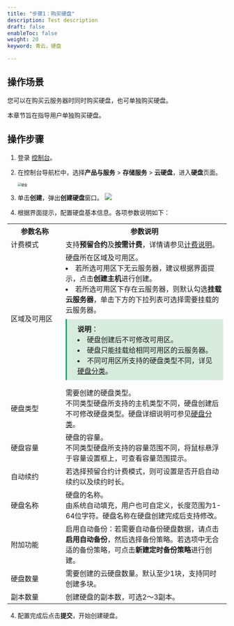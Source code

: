 ```yaml
---
title: "步骤1：购买硬盘"
description: Test description
draft: false
enableToc: false
weight: 20
keyword: 青云，硬盘

---
```


##  操作场景

您可以在购买云服务器时同时购买硬盘，也可单独购买硬盘。

本章节旨在指导用户单独购买硬盘。

## 操作步骤

1. 登录 [控制台](https://console.yiqiyun.sd.cegn.cn/login)。

2. 在控制台导航栏中，选择**产品与服务** > **存储服务** > **云硬盘**，进入**硬盘**页面。

   <img src="../_images/disk_page.png" alt="硬盘" style="zoom:50%;" />

3. 单击**创建**，弹出**创建硬盘**窗口。
  ![](/storage/disk/manual/_images/create_disk_2_gov.png)

4. 根据界面提示，配置硬盘基本信息。各项参数说明如下：

<table>
  <tr>
    <th style="width: 110px">参数名称</th>
    <th>参数说明</th>
  </tr>
   <tr>
    <td>计费模式</td>
    <td>支持<b>预留合约</b>及<b>按需计费</b>，详情请参见<a href="/storage/disk/billing/price/">计费说明</a>。</td>
  </tr>
   <tr>
    <td>区域及可用区</td>
    <td>硬盘所在区域及可用区。<br>
      <li>若所选可用区下无云服务器，建议根据界面提示，点击<b>创建主机</b>进行创建。</li>
      <li>若所选可用区下存在云服务器，则默认勾选<b>挂载云服务器</b>，单击下方的下拉列表可选择需要挂载的云服务器。</li><div style="background-color: #D8ECDE; padding: 10px 24px; margin: 10px 0; border-left: 3px solid #00a971;">
  <b>说明</b>：<br>
  <li>硬盘创建后不可修改可用区。</li>
  <li>硬盘只能挂载给相同可用区的云服务器。</li> 
  <li>不同可用区所支持的硬盘类型不同，详见<a href="/storage/disk/intro/introduction/#产品类型">硬盘分类</a>。</li>
  </div></td>
  </tr>
   <tr>
    <td>硬盘类型</td>
    <td>需要创建的硬盘类型。<br>不同类型硬盘所支持的主机类型不同，硬盘创建后不可修改硬盘类型。硬盘详细说明可参见<a href="/storage/disk/intro/introduction/#产品类型">硬盘分类</a>。
     </td>
  </tr>
   <tr>
    <td>硬盘容量</td>
    <td>硬盘的容量。<br>
      不同类型硬盘所支持的容量范围不同，将鼠标悬浮于容量设置框上，可查看容量范围提示。</td>
  </tr>
  <tr>
    <td>自动续约</td>
    <td>若选择预留合约计费模式，则可设置是否开启自动续约以及续约时长。</td>
  </tr>
	<tr>
    <td>硬盘名称</td>
    <td>硬盘的名称。<br>
      由系统自动填充，用户也可自定义，长度范围为1-64位字符。硬盘名称在硬盘创建完成后支持修改。
    </td>
 	 </tr>
	 <tr>
    <td>附加功能</td>
    <td>
      启用自动备份：若需要自动备份硬盘数据，请点击<b>启用自动备份</b>，然后选择备份策略。若选项中无合适的备份策略，可点击<b>新建定时备份策略</b>进行创建。</td>
  </tr>
    <tr>
    <td>硬盘数量</td>
 		<td>需要创建的云硬盘数量。默认至少1块，支持同时创建多块。</td>
  </tr>
     <tr>
     <td>副本数量</td>
     <td>创建硬盘的副本数，可选2～3副本。
</table>

<!--4. 配置完成后，点击**立即购买**，弹出**确认配置**对话框。
<!--5. 查看配置信息及配置费用，点击**确认**开始创建硬盘。-->
4. 配置完成后点击**提交**，开始创建硬盘。




